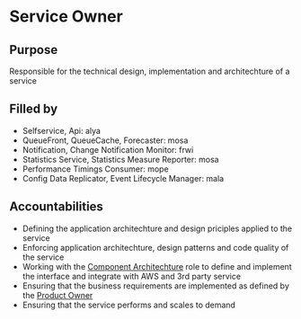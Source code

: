 # Service Owner

## Purpose
Responsible for the technical design, implementation and architechture of a service

## Filled by
- Selfservice, Api: alya
- QueueFront, QueueCache, Forecaster: mosa
- Notification, Change Notification Monitor: frwi
- Statistics Service, Statistics Measure Reporter: mosa 
- Performance Timings Consumer: mope
- Config Data Replicator, Event Lifecycle Manager: mala 

## Accountabilities
- Defining the application architechture and design priciples applied to the service
- Enforcing application architechture, design patterns and code quality of the service
- Working with the [Component Architechture](https://github.com/queueit/holacracy/blob/master/roles/component-architecture.md) 
  role to define and implement the interface and integrate with AWS and 3rd party service
- Ensuring that the business requirements are implemented as defined by the 
  [Product Owner](https://github.com/queueit/holacracy/blob/master/roles/product-owner.md)
- Ensuring that the service performs and scales to demand

